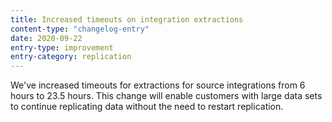 ```yaml
---
title: Increased timeouts on integration extractions
content-type: "changelog-entry"
date: 2020-09-22
entry-type: improvement
entry-category: replication
---
```


We've increased timeouts for extractions for source integrations from 6 hours to 23.5 hours. This change will enable customers with large data sets to continue replicating data without the need to restart replication.
